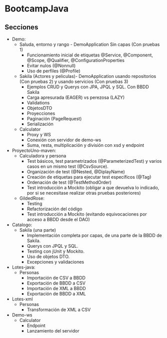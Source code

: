 # BootcampJava

## Secciones

* Demo:
  * Saluda, entorno y rango - DemoApplication Sin capas (Con pruebas 1)
    * Funcionamiento inicial de etiquetas @Service, @Component, @Scope, @Qualifier, @ConfigurationProperties
    * Evitar nulos (@Nonnull)
    * Uso de perfiles (@Profile)
  * Sakila (Actores y peliculas)- DemoApplication usando repositorios (Con pruebas 2) y usando servicios (Con pruebas 3)
    * Ejemplos CRUD y Querys con JPA, JPQL y SQL. Con BBDD Sakila
    * Carga apresurada (EAGER) vs perezosa (LAZY)
    * Validations
    * ObjetosDTO
    * Proyecciones
    * Paginación (PageRequest)
    * Serialización
  * Calculator
    * Proxy y WS
    * Conexión con servidor de demo-ws
    * Suma, resta, multiplicación y división con xsd y endpoint
* ProyectoUno-maven:
  * Calculadora y persona
    * Test básicos, test parametrizados (@ParameterizedTest) y varios casos en un mismo test (@CsvSource).
    * Organización de test (@Nested, @DiplayName)
    * Creación de etiquetas para ejecutar test específicos (@Tag)
    * Ordenación de test (@TestMethodOrder)
    * Test introducción a Mockito (obligar a que devuelva lo indicado, por si se necesitase realizar otras pruebas posteriores)
  * GildedRose:
    * Testing 
    * Refactorización del código
    * Test introducción a Mockito (evitando equivocaciones por acceso a BBDD desde el DAO)
* Catalogo:
  * Sakila (una parte)
    * Implementación completa por capas, de una parte de la BBDD de Sakila. 
    * Querys con JPQL y SQL. 
    * Testing con jUnit y Mockito. 
    * Uso de objetos DTO. 
    * Excepciones y validaciones
* Lotes-java:
  * Personas
    * Importación de CSV a BBDD
    * Exportación de BBDD a CSV
    * Importación de XML a BBDD
    * Exportación de BBDD a XML
* Lotes-xml
  * Personas
    * Transformación de XML a CSV
* Demo-ws
  * Calculator
    * Endpoint
    * Lanzamiento del servidor
  
    